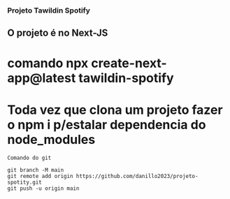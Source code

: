 ### Projeto Tawildin Spotify

## O projeto é no Next-JS

# comando  npx create-next-app@latest tawildin-spotify

# Toda vez que clona um projeto fazer o npm i  p/estalar dependencia do node_modules


```
Comando do git

git branch -M main
git remote add origin https://github.com/danillo2023/projeto-spotity.git
git push -u origin main
```